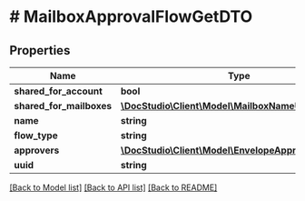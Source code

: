 # # MailboxApprovalFlowGetDTO

## Properties

Name | Type | Description | Notes
------------ | ------------- | ------------- | -------------
**shared_for_account** | **bool** |  | [optional]
**shared_for_mailboxes** | [**\DocStudio\Client\Model\MailboxNameUuidDTO[]**](MailboxNameUuidDTO.md) |  | [optional]
**name** | **string** |  |
**flow_type** | **string** |  |
**approvers** | [**\DocStudio\Client\Model\EnvelopeApproverGetDTO[]**](EnvelopeApproverGetDTO.md) |  |
**uuid** | **string** |  | [optional]

[[Back to Model list]](../../README.md#models) [[Back to API list]](../../README.md#endpoints) [[Back to README]](../../README.md)
